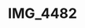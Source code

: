 ---
pid: '162'
layout: bg-photos
title: IMG_4482
filename: IMG_4510.jpg
caption: 
previous_pid: '161'
next_pid: '163'
permalink: "/photos/162.html"
---